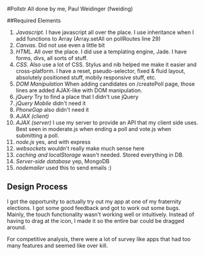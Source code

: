 #Pollstr
All done by me, Paul Weidinger (fweiding)

##Required Elements
1. _Javascript._ I have javascript all over the place. I use inheritance when I add functions to Array (Array.setAll on pollRoutes line 29)
2. _Canvas._ Did not use even a little bit
3. _HTML._ All over the place. I did use a templating engine, Jade. I have forms, divs, all sorts of stuff.
4. _CSS._ Also use a lot of CSS. Stylus and nib helped me make it easier and cross-platform. I have a reset, pseudo-selector, fixed & fluid layout, absolutely positioned stuff, mobily responsive stuff, etc.
5. _DOM Manipulation_ When adding candidates on /createPoll page, those lines are added AJAX-like with DOM manipulation.
6. _jQuery_ Try to find a place that I didn't use jQuery
7. _jQuery Mobile_ didn't need it
8. _PhoneGap_ also didn't need it
9. _AJAX (client)_
10. _AJAX (server)_ I use my server to provide an API that my client side uses. Best seen in moderate.js when ending a poll and vote.js when submitting a poll.
11. _node.js_ yes, and with express
12. _websockets_ wouldn't really make much sense here
13. _caching and localStorage_ wasn't needed. Stored everything in DB.
14. _Server-side database_ yep, MongoDB
15. _nodemailer_ used this to send emails :)
    
    
## Design Process
I got the opportunity to actually try out my app at one of my fraternity elections. I got some good feedback and got to work out some bugs. Mainly, the touch functionality wasn't working well or intuitively. Instead of having to drag at the icon, I made it so the entire bar could be dragged around.

For competitive analysis, there were a lot of survey like apps that had too many features and seemed like over kill.